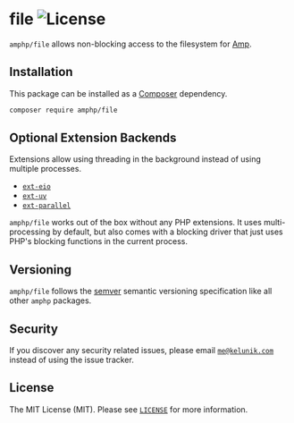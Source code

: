 # file ![License](https://img.shields.io/badge/license-MIT-blue.svg?style=flat-square)

`amphp/file` allows non-blocking access to the filesystem for [Amp](https://github.com/amphp/amp).

## Installation

This package can be installed as a [Composer](https://getcomposer.org/) dependency.

```bash
composer require amphp/file
```

## Optional Extension Backends

Extensions allow using threading in the background instead of using multiple processes.
 
 - [`ext-eio`](https://pecl.php.net/package/eio)
 - [`ext-uv`](https://github.com/amphp/ext-uv)
 - [`ext-parallel`](https://github.com/krakjoe/parallel)

`amphp/file` works out of the box without any PHP extensions. It uses multi-processing by default, but also comes with a blocking driver that just uses PHP's blocking functions in the current process.

## Versioning

`amphp/file` follows the [semver](https://semver.org/) semantic versioning specification like all other `amphp` packages.

## Security

If you discover any security related issues, please email [`me@kelunik.com`](mailto:me@kelunik.com) instead of using the issue tracker.

## License

The MIT License (MIT). Please see [`LICENSE`](./LICENSE) for more information.
